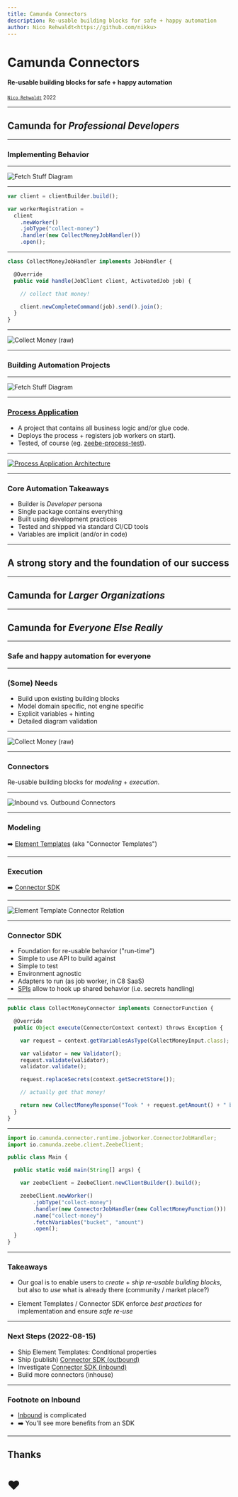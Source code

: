 ```yaml
---
title: Camunda Connectors
description: Re-usable building blocks for safe + happy automation
author: Nico Rehwaldt<https://github.com/nikku>
---
```


# Camunda Connectors

#### Re-usable building blocks for safe + happy automation

<small>[`Nico Rehwaldt`](https://github.com/nikku) 2022</small>

---

## Camunda for _Professional Developers_

---

<!--config
align=center
theme=eco
-->

### Implementing Behavior

---

![Fetch Stuff Diagram](./fetch-stuff.png)

---

```javascript
var client = clientBuilder.build();

var workerRegistration =
  client
    .newWorker()
    .jobType("collect-money")
    .handler(new CollectMoneyJobHandler())
    .open();
```

---

```javascript
class CollectMoneyJobHandler implements JobHandler {

  @Override
  public void handle(JobClient client, ActivatedJob job) {

    // collect that money!

    client.newCompleteCommand(job).send().join();
  }
}
```

---

![Collect Money (raw)](./collect-raw.png)

---

<!--config
align=center
theme=eco
-->
### Building Automation Projects

---

![Fetch Stuff Diagram](./fetch-stuff.png)

---

### [Process Application](https://docs.camunda.io/docs/components/best-practices/development/connecting-the-workflow-engine-with-your-world/#designing-process-solutions-containing-all-glue-code)

* A project that contains all business logic and/or glue code.
* Deploys the process + registers job workers on start).
* Tested, of course (eg. [zeebe-process-test](https://github.com/camunda/zeebe-process-test)).

---

[![Process Application Architecture](./process-application.png)](https://docs.camunda.io/docs/components/best-practices/development/connecting-the-workflow-engine-with-your-world/#designing-process-solutions-containing-all-glue-code)

---

### Core Automation Takeaways

* Builder is _Developer_ persona
* Single package contains everything
* Built using development practices
* Tested and shipped via standard CI/CD tools
* Variables are implicit (and/or in code)

---

<!--config
align=center
theme=funky
-->

## A strong story and the foundation of our success

---

## Camunda for _Larger Organizations_

---

## Camunda for _Everyone Else Really_

---

<!--config
align=center
theme=eco
-->

### Safe and happy automation for everyone

---

### (Some) Needs

* Build upon existing building blocks
* Model domain specific, not engine specific
* Explicit variables + hinting
* Detailed diagram validation

---

![Collect Money (raw)](./collect-template.png)

---

### Connectors

Re-usable building blocks for *modeling* + *execution*.

---

![Inbound vs. Outbound Connectors](./fetch-stuff-inbound-outbound.png)

---

### Modeling

:arrow_right: [Element Templates](https://docs.camunda.io/docs/components/modeler/desktop-modeler/element-templates/about-templates/) (aka "Connector Templates")

---

### Execution

:arrow_right: [Connector SDK](https://github.com/camunda/connector-sdk)

---

![Element Template Connector Relation](./element-template-connector-relation.png)

---

### Connector SDK

* Foundation for re-usable behavior ("run-time")
* Simple to use API to build against
* Simple to test
* Environment agnostic
* Adapters to run (as job worker, in C8 SaaS)
* [SPIs](https://en.wikipedia.org/wiki/Service_provider_interface) allow to hook up shared behavior (i.e. secrets handling)

---

```javascript
public class CollectMoneyConnector implements ConnectorFunction {

  @Override
  public Object execute(ConnectorContext context) throws Exception {

    var request = context.getVariablesAsType(CollectMoneyInput.class);

    var validator = new Validator();
    request.validate(validator);
    validator.validate();

    request.replaceSecrets(context.getSecretStore());

    // actually get that money!

    return new CollectMoneyResponse("Took " + request.getAmount() + " bucks!");
  }
}
```

---

```javascript
import io.camunda.connector.runtime.jobworker.ConnectorJobHandler;
import io.camunda.zeebe.client.ZeebeClient;

public class Main {

  public static void main(String[] args) {

    var zeebeClient = ZeebeClient.newClientBuilder().build();

    zeebeClient.newWorker()
        .jobType("collect-money")
        .handler(new ConnectorJobHandler(new CollectMoneyFunction()))
        .name("collect-money")
        .fetchVariables("bucket", "amount")
        .open();
  }
}
```

---

### Takeaways

* Our goal is to enable users to *create* + *ship* *re-usable building blocks*, but also to *use* what is already there (community / market place?)

* Element Templates / Connector SDK enforce *best practices* for implementation and ensure *safe re-use*

---

### Next Steps (2022-08-15)

* Ship Element Templates: Conditional properties
* Ship (publish) [Connector SDK (outbound)](https://github.com/camunda/connector-sdk)
* Investigate [Connector SDK (inbound)](https://miro.com/app/board/uXjVOnWkTP4=/)
* Build more connectors (inhouse)

---

### Footnote on Inbound

* [Inbound](https://miro.com/app/board/uXjVOnWkTP4=/) is complicated
* :arrow_right: You'll see more benefits from an SDK

---

## Thanks

# :heart: